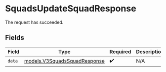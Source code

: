 # SquadsUpdateSquadResponse

The request has succeeded.


## Fields

| Field                                                              | Type                                                               | Required                                                           | Description                                                        |
| ------------------------------------------------------------------ | ------------------------------------------------------------------ | ------------------------------------------------------------------ | ------------------------------------------------------------------ |
| `data`                                                             | [models.V3SquadsSquadResponse](../models/v3squadssquadresponse.md) | :heavy_check_mark:                                                 | N/A                                                                |